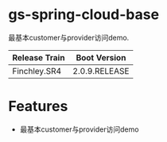 # gs-spring-cloud-base
最基本customer与provider访问demo.

| Release Train |  Boot Version |
| :--- | :---: | 
| Finchley.SR4 | 2.0.9.RELEASE | 

# Features
* 最基本customer与provider访问demo
